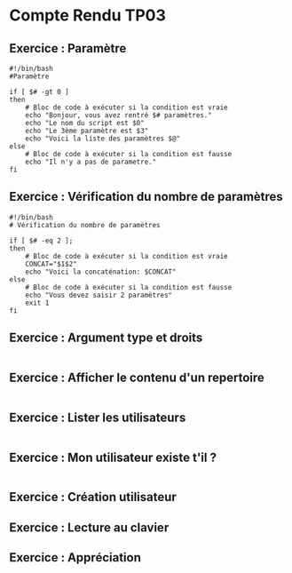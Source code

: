 # Compte Rendu TP03

## Exercice : Paramètre

```
#!/bin/bash
#Paramètre

if [ $# -gt 0 ]
then
    # Bloc de code à exécuter si la condition est vraie
    echo "Bonjour, vous avez rentré $# paramètres."
    echo "Le nom du script est $0"
    echo "Le 3ème paramètre est $3"
    echo "Voici la liste des paramètres $@"
else
    # Bloc de code à exécuter si la condition est fausse
    echo "Il n'y a pas de parametre."
fi
```

## Exercice : Vérification du nombre de paramètres

```
#!/bin/bash
# Vérification du nombre de paramètres

if [ $# -eq 2 ];
then
    # Bloc de code à exécuter si la condition est vraie
    CONCAT="$1$2"
    echo "Voici la concaténation: $CONCAT"
else
    # Bloc de code à exécuter si la condition est fausse
    echo "Vous devez saisir 2 paramètres"
    exit 1
fi
```

## Exercice : Argument type et droits

```

```

## Exercice : Afficher le contenu d'un repertoire

```

```

## Exercice : Lister les utilisateurs

```

```

## Exercice : Mon utilisateur existe t'il ?

```

```

## Exercice : Création utilisateur

## Exercice : Lecture au clavier

## Exercice : Appréciation

